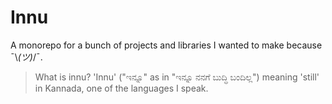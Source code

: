 # Innu

A monorepo for a bunch of projects and libraries I wanted to make because ¯\\_(ツ)_/¯.

> What is innu?
> 'Innu' ("ಇನ್ನೂ" as in "ಇನ್ನೂ ನನಗೆ ಬುದ್ಧಿ ಬಂದಿಲ್ಲ") meaning 'still' in Kannada, one of the languages I speak.
